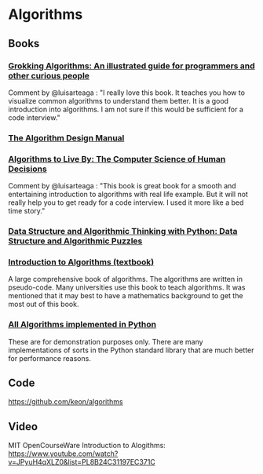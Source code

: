 # Algorithms

## Books

### [Grokking Algorithms: An illustrated guide for programmers and other curious people](https://www.amazon.com/Grokking-Algorithms-illustrated-programmers-curious/dp/1617292230)
Comment by @luisarteaga : "I really love this book. It teaches you how to visualize common algorithms to understand them better. It is a good introduction into algorithms. I am not sure if this would be sufficient for a code interview."

### [The Algorithm Design Manual](https://www.amazon.com/Algorithm-Design-Manual-Steven-Skiena/dp/1848000693/ref=sr_1_1ie=UTF8&qid=1494017030&sr=8-1&keywords=algorithm+design+manual)

### [Algorithms to Live By: The Computer Science of Human Decisions](https://www.amazon.com/Algorithms-Live-Computer-Science-Decisions/dp/1250118360/ref=sr_1_1?ie=UTF8&qid=1494016952&sr=8-1&keywords=algorithms+to+live+by)
Comment by @luisarteaga : "This book is great book for a smooth and entertaining introduction to algorithms with real life example. But it will not really help you to get ready for a code interview. I used it more like a bed time story."

### [Data Structure and Algorithmic Thinking with Python: Data Structure and Algorithmic Puzzles](https://www.amazon.com/dp/8192107590/ref=cm_sw_r_cp_api_8GAdzbAKVC800)

### [Introduction to Algorithms (textbook)](https://mitpress.mit.edu/books/introduction-algorithms)

A large comprehensive book of algorithms. The algorithms are written in pseudo-code. Many universities use this book to teach algorithms. It was mentioned that it may best to have a mathematics background to get the most out of this book.

### [All Algorithms implemented in Python](https://github.com/TheAlgorithms/Python)
These are for demonstration purposes only. There are many implementations of sorts in the Python standard library that are much better for performance reasons.

## Code

https://github.com/keon/algorithms


## Video 

MIT OpenCourseWare Introduction to Alogithms: https://www.youtube.com/watch?v=JPyuH4qXLZ0&list=PL8B24C31197EC371C

